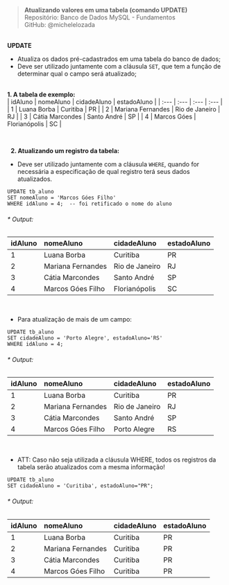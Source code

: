 > **Atualizando valores em uma tabela (comando UPDATE)**     
> Repositório: Banco de Dados MySQL - Fundamentos    
> GitHub: @michelelozada
&nbsp;
     
&nbsp;  
**UPDATE**  
- Atualiza os dados pré-cadastrados em uma tabela do banco de dados;
- Deve ser utilizado juntamente com a cláusula `SET`, que tem a função de determinar qual o campo será atualizado;
&nbsp;
     
&nbsp;  
**1. A tabela de exemplo:**  
| idAluno  | nomeAluno         | cidadeAluno    | estadoAluno |
| :---     | :---              | :---           | :---        |
| 1        | Luana Borba       | Curitiba       | PR          |
| 2        | Mariana Fernandes | Rio de Janeiro | RJ          |
| 3        | Cátia Marcondes   | Santo André    | SP          |
| 4        | Marcos Góes       | Florianópolis  | SC          |

&nbsp;

&nbsp;
**2. Atualizando um registro da tabela:**  
- Deve ser utilizado juntamente com a cláusula `WHERE`, quando for necessária a especificação de qual registro terá seus dados atualizados.
```mysql
UPDATE tb_aluno 
SET nomeAluno = 'Marcos Góes Filho' 
WHERE idAluno = 4;  -- foi retificado o nome do aluno
```
###### * Output:  
| idAluno  | nomeAluno         | cidadeAluno    | estadoAluno |
| :---     | :---              | :---           | :---        |
| 1        | Luana Borba       | Curitiba       | PR          |
| 2        | Mariana Fernandes | Rio de Janeiro | RJ          |
| 3        | Cátia Marcondes   | Santo André    | SP          |
| 4        | Marcos Góes Filho | Florianópolis  | SC          |

&nbsp;
&nbsp;  
* Para  atualização de mais de um campo:
```mysql
UPDATE tb_aluno 
SET cidadeAluno = 'Porto Alegre', estadoAluno='RS' 
WHERE idAluno = 4; 
```
###### * Output:  
| idAluno  | nomeAluno         | cidadeAluno    | estadoAluno |
| :---     | :---              | :---           | :---        |
| 1        | Luana Borba       | Curitiba       | PR          |
| 2        | Mariana Fernandes | Rio de Janeiro | RJ          |
| 3        | Cátia Marcondes   | Santo André    | SP          |
| 4        | Marcos Góes Filho | Porto Alegre   | RS          |

&nbsp;
&nbsp;  
* ATT: Caso não seja utilizada a cláusula WHERE, todos os registros da tabela serão atualizados com a mesma informação!
```mysql
UPDATE tb_aluno 
SET cidadeAluno = 'Curitiba', estadoAluno="PR";
```
###### * Output:  
| idAluno  | nomeAluno          | cidadeAluno | estadoAluno |
| :---     | :---               | :---        | :---        |
| 1        | Luana Borba        | Curitiba    | PR          |
| 2        | Mariana Fernandes  | Curitiba    | PR          |
| 3        | Cátia Marcondes    | Curitiba    | PR          |
| 4        | Marcos Góes Filho	| Curitiba    | PR          |